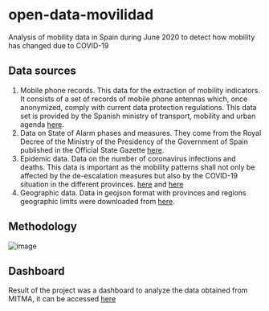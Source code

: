 # open-data-movilidad
Analysis of mobility data in Spain during June 2020 to detect how mobility has changed due to COVID-19

## Data sources
1.	Mobile phone records. This data for the extraction of mobility indicators. It consists of a set of records of mobile phone antennas which, once anonymized, comply with current data protection regulations. This data set is provided by the Spanish ministry of transport, mobility and urban agenda [here](https://www.mitma.gob.es/ministerio/covid-19/evolucion-movilidad-big-data/opendata-movilidad). 
2.	Data on State of Alarm phases and measures. They come from the Royal Decree of the Ministry of the Presidency of the Government of Spain published in the Official State Gazette [here](https://www.lamoncloa.gob.es/consejodeministros/Paginas/enlaces/280420-enlace-desescalada.aspx).
3.	Epidemic data. Data on the number of coronavirus infections and deaths. This data is important as the mobility patterns shall not only be affected by the de-escalation measures but also by the COVID-19 situation in the different provinces. [here](https://www.narrativa.com/navigating-the-covid-19-pandemic-artificial-intelligence-natural-language-generation-and-the-covid-19-tracking-project/ ) and [here](https://www.datadista.com/coronavirus/evolucion-de-la-vacunacion-en-espana/ )
4.	Geographic data. Data in geojson format with provinces and regions geographic limits were downloaded from [here](https://data.opendatasoft.com/explore/dataset/georef-spain-municipio%40public/export/?disjunctive.acom_code&amp;disjunctive.acom_name&amp;disjunctive.prov_code&amp;disjunctive.prov_name&amp;disjunctive.mun_code&amp;disjunctive.mun_name ).

## Methodology
![image](https://user-images.githubusercontent.com/50148386/206300946-9b5dffe3-2ea6-4498-835a-fb8d45550584.png)

## Dashboard
Result of the project was a dashboard to analyze the data obtained from MITMA, it can be accessed [here](https://jaipizgon.shinyapps.io/mitma/)
